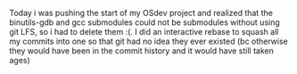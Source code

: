 
Today i was pushing the start of my OSdev project and realized that the binutils-gdb and gcc submodules could not be submodules without using git LFS, so i had to delete them :(. I did an interactive rebase to squash all my commits into one so that git had no idea they ever existed (bc otherwise they would have been in the commit history and it would have still taken ages)
